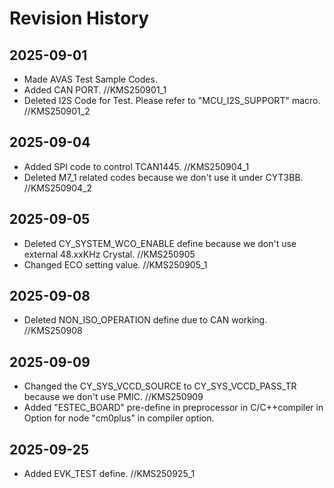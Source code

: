 # Revision History

## 2025-09-01
  - Made AVAS Test Sample Codes.
  - Added CAN PORT. //KMS250901_1
  - Deleted I2S Code for Test. Please refer to "MCU_I2S_SUPPORT" macro. //KMS250901_2
  
## 2025-09-04
  - Added SPI code to control TCAN1445. //KMS250904_1
  - Deleted M7_1 related codes because we don't use it under CYT3BB. //KMS250904_2

## 2025-09-05
  - Deleted CY_SYSTEM_WCO_ENABLE define because we don't use external 48.xxKHz Crystal. //KMS250905
  - Changed ECO setting value. //KMS250905_1

## 2025-09-08
  - Deleted NON_ISO_OPERATION define due to CAN working. //KMS250908

## 2025-09-09
  - Changed the CY_SYS_VCCD_SOURCE to CY_SYS_VCCD_PASS_TR because we don't use PMIC. //KMS250909
  - Added "ESTEC_BOARD" pre-define in preprocessor in C/C++compiler in Option for node "cm0plus" in compiler option.

## 2025-09-25
  - Added EVK_TEST define. //KMS250925_1
